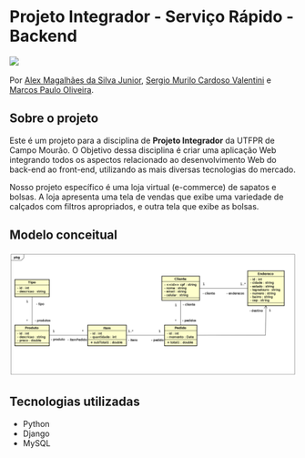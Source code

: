 # Projeto Integrador - Serviço Rápido - Backend

<img src="https://img.shields.io/npm/l/react">

Por [Alex Magalhães da Silva Junior](https://www.github.com/MagalhaesExe), [Sergio Murilo Cardoso Valentini](https://www.github.com/Goosyx) e [Marcos Paulo Oliveira](https://github.com/Marcos953).

## Sobre o projeto

Este é um projeto para a disciplina de **Projeto Integrador** da UTFPR de Campo Mourão. O Objetivo dessa disciplina é criar uma aplicação Web integrando todos os aspectos relacionado ao desenvolvimento Web do back-end ao front-end, utilizando as mais diversas tecnologias do mercado.

Nosso projeto específico é uma loja virtual (e-commerce) de sapatos e bolsas. A loja apresenta uma tela de vendas que exibe uma variedade de calçados com filtros apropriados, e outra tela que exibe as bolsas.

## Modelo conceitual

![Modelo Conceitual](modelo-conceitual.png)

## Tecnologias utilizadas

- Python
- Django
- MySQL
